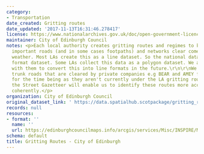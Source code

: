 ```yaml
---
category:
- Transportation
date_created: Gritting routes
date_updated: '2017-11-13T16:31:46.278417'
license: https://www.nationalarchives.gov.uk/doc/open-government-licence/version/3/
maintainer: City of Edinburgh Council
notes: <p>Each local authority creates gritting routes and regimes to keep their most
  important roads (and in some cases footpaths) and networks clear come bad winter
  weather. Most LAs create this as a line dataset. So the national dataset is a line
  format dataset. Some LAs collect this data as a polygon dataset. We are working
  with them to convert this into line formats in the future.\r\n\r\nWe have removed
  trunk roads that are cleared by private companies e.g BEAR and AMEY from this dataset
  for the time being as they aren't currently under the LA gritting route regime.\r\n\r\nEventually,
  the Street Gazetteer will enable us to identify these routes more accurately and
  coherently.</p>
organization: City of Edinburgh Council
original_dataset_link: ' https://data.spatialhub.scotpackage/gritting_routes-ce'
records: null
resources:
- format: ''
  name: ''
  url: https://edinburghcouncilmaps.info/arcgis/services/Misc/INSPIRE/MapServer/WFSServer?
schema: default
title: Gritting Routes - City of Edinburgh
---
```

